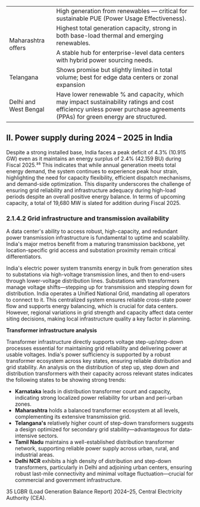 <table><tr><td></td><td>High generation from renewables — critical for sustainable PUE (Power Usage Effectiveness).</td></tr><tr><td rowspan="2">Maharashtra offers</td><td>Highest total generation capacity, strong in both base-load thermal and emerging renewables.</td></tr><tr><td>A stable hub for enterprise-level data centers with hybrid power sourcing needs.</td></tr><tr><td>Telangana</td><td>Shows promise but slightly limited in total volume; best for edge data centers or zonal expansion</td></tr><tr><td>Delhi and West Bengal</td><td>Have lower renewable % and capacity, which may impact sustainability ratings and cost efficiency unless power purchase agreements (PPAs) for green energy are structured.</td></tr></table>

## II. Power supply during 2024 – 2025 in India

Despite a strong installed base, India faces a peak deficit of 4.3% (10.915 GW) even as it maintains an energy surplus of 2.4% (42.159 BU) during Fiscal 2025.³⁵ This indicates that while annual generation meets total energy demand, the system continues to experience peak hour strain, highlighting the need for capacity flexibility, efficient dispatch mechanisms, and demand-side optimization. This disparity underscores the challenge of ensuring grid reliability and infrastructure adequacy during high-load periods despite an overall positive energy balance. In terms of upcoming capacity, a total of 19,680 MW is slated for addition during Fiscal 2025.

### 2.1.4.2 Grid infrastructure and transmission availability

A data center's ability to access robust, high-capacity, and redundant power transmission infrastructure is fundamental to uptime and scalability. India's major metros benefit from a maturing transmission backbone, yet location-specific grid access and substation proximity remain critical differentiators.

India's electric power system transmits energy in bulk from generation sites to substations via high-voltage transmission lines, and then to end-users through lower-voltage distribution lines. Substations with transformers manage voltage shifts—stepping up for transmission and stepping down for distribution. India operates a Unified National Grid, mandating all operators to connect to it. This centralized system ensures reliable cross-state power flow and supports energy balancing, which is crucial for data centers. However, regional variations in grid strength and capacity affect data center siting decisions, making local infrastructure quality a key factor in planning.

**Transformer infrastructure analysis**

Transformer infrastructure directly supports voltage step-up/step-down processes essential for maintaining grid reliability and delivering power at usable voltages. India's power sufficiency is supported by a robust transformer ecosystem across key states, ensuring reliable distribution and grid stability. An analysis on the distribution of step up, step down and distribution transformers with their capacity across relevant states indicates the following states to be showing strong trends:

* **Karnataka** leads in distribution transformer count and capacity, indicating strong localized power reliability for urban and peri-urban zones.
* **Maharashtra** holds a balanced transformer ecosystem at all levels, complementing its extensive transmission grid.
* **Telangana's** relatively higher count of step-down transformers suggests a design optimized for secondary grid stability—advantageous for data-intensive sectors.
* **Tamil Nadu** maintains a well-established distribution transformer network, supporting reliable power supply across urban, rural, and industrial areas.
* **Delhi NCR** exhibits a high density of distribution and step-down transformers, particularly in Delhi and adjoining urban centers, ensuring robust last-mile connectivity and minimal voltage fluctuation—crucial for commercial and government infrastructure.

35 LGBR (Load Generation Balance Report) 2024–25, Central Electricity Authority (CEA).